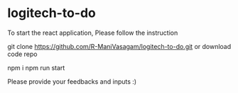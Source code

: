 # logitech-to-do
To start the react application, Please follow the instruction

git clone https://github.com/R-ManiVasagam/logitech-to-do.git
or 
download code repo

npm i
npm run start

Please provide your feedbacks and inputs :) 
